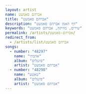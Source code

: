 ```yaml
---
layout: artist
name: אברהם סאמעט
title: "אברהם סאמעט"
description: "דף האמן אברהם סאמעט"
keywords: "שירים, מוזיקה, אברהם סאמעט"
permalink: /artists/אברהם-סאמעט/
redirect_from:
  - /artists/list/אברהם סאמעט
songs:
  - number: "48297"
    name: "אהבתי"
    album: "סינגלים"
    artist: "אברהם סאמעט"
  - number: "48298"
    name: "טאטע"
    album: "סינגלים"
    artist: "אברהם סאמעט"
---
```

